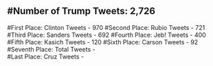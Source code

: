 #Number of Trump Tweets: 2,726
---
#First Place: Clinton Tweets - 970
#Second Place: Rubio Tweets - 721
#Third Place: Sanders Tweets - 692
#Fourth Place: Jeb! Tweets - 400
#Fifth Place: Kasich Tweets - 120
#Sixth Place: Carson Tweets - 92
#Seventh Place: Total Tweets -  
#Last Place: Cruz Tweets - 
